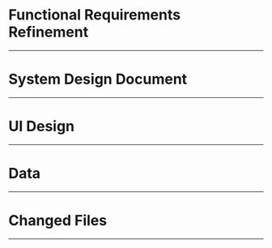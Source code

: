 # Functional Requirements Refinement
---------------------

# System Design Document
---------------------

# UI Design
---------------------

# Data
---------------------

# Changed Files
---------------------
